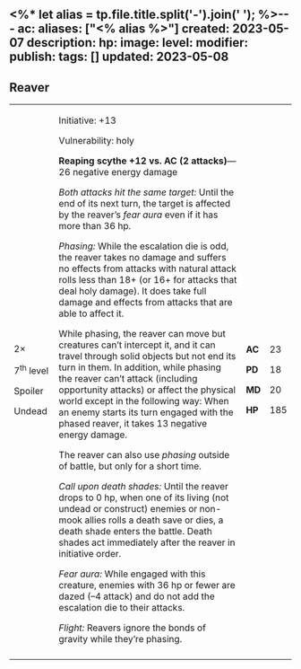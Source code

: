 <%* let alias = tp.file.title.split('-').join(' '); %>---
ac: 
aliases: ["<% alias %>"]
created: 2023-05-07
description: 
hp: 
image: 
level: 
modifier: 
publish: 
tags: []
updated: 2023-05-08
---

## Reaver

<table>
<colgroup>
<col style="width: 16%" />
<col style="width: 71%" />
<col style="width: 5%" />
<col style="width: 6%" />
</colgroup>
<tbody>
<tr class="odd">
<td><p>2×</p>
<p>7<sup>th</sup> level</p>
<p>Spoiler</p>
<p>Undead</p></td>
<td><p>Initiative: +13</p>
<p>Vulnerability: holy</p>
<p><strong>Reaping scythe +12 vs. AC (2 attacks)</strong>—26 negative
energy damage</p>
<p><em>Both attacks hit the same target:</em> Until the end of its next
turn, the target is affected by the reaver’s <em>fear aura</em> even if
it has more than 36 hp.</p>
<p><em>Phasing:</em> While the escalation die is odd, the reaver takes
no damage and suffers no effects from attacks with natural attack rolls
less than 18+ (or 16+ for attacks that deal holy damage). It does take
full damage and effects from attacks that are able to affect it.</p>
<p>While phasing, the reaver can move but creatures can’t intercept it,
and it can travel through solid objects but not end its turn in them. In
addition, while phasing the reaver can’t attack (including opportunity
attacks) or affect the physical world except in the following way: When
an enemy starts its turn engaged with the phased reaver, it takes 13
negative energy damage.</p>
<p>The reaver can also use <em>phasing</em> outside of battle, but only
for a short time.</p>
<p><em>Call upon death shades:</em> Until the reaver drops to 0 hp, when
one of its living (not undead or construct) enemies or non-mook allies
rolls a death save or dies, a death shade enters the battle. Death
shades act immediately after the reaver in initiative order.</p>
<p><em>Fear aura:</em> While engaged with this creature, enemies with 36
hp or fewer are dazed (–4 attack) and do not add the escalation die to
their attacks.</p>
<p><em>Flight:</em> Reavers ignore the bonds of gravity while they’re
phasing.</p></td>
<td><p><strong>AC</strong></p>
<p><strong>PD</strong></p>
<p><strong>MD</strong></p>
<p><strong>HP</strong></p></td>
<td><p>23</p>
<p>18</p>
<p>20</p>
<p>185</p></td>
</tr>
<tr class="even">
<td></td>
<td></td>
<td></td>
<td></td>
</tr>
</tbody>
</table>

